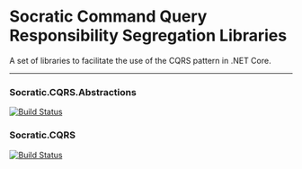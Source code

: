 # Socratic Command Query Responsibility Segregation Libraries
A set of libraries to facilitate the use of the CQRS pattern in .NET Core.

***

### Socratic.CQRS.Abstractions
[![Build Status](https://dev.azure.com/jesmith26/SocraticProgrammer/_apis/build/status/Libraries/Socratic.CQRS.Abstractions-CI?branchName=master)](https://dev.azure.com/jesmith26/SocraticProgrammer/_build/latest?definitionId=23&branchName=master)


### Socratic.CQRS
[![Build Status](https://dev.azure.com/jesmith26/SocraticProgrammer/_apis/build/status/jesmith026.Socratic.CQRS?branchName=dev)](https://dev.azure.com/jesmith26/SocraticProgrammer/_build/latest?definitionId=25&branchName=dev)
